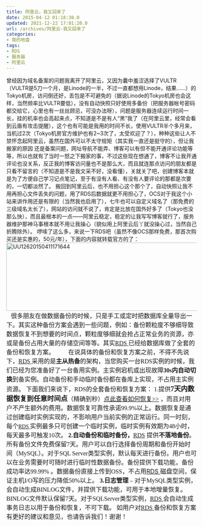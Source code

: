 ```yaml
---
title: 阿里云，我又回来了
date: 2015-04-12 01:18:38.0
updated: 2021-12-22 17:01:20.0
url: /archives/阿里云-我又回来了
categories: 
- 我的地盘
tags: 
- RDS
- 服务器
- 阿里云
---
```


曾经因为域名备案的问题我离开了阿里云，又因为囊中羞涩选择了VULTR（VULTR是5刀一个月，是Linode的一半，不过一直都想用Linode，结果……）的Tokyo机房，访问倒还好，丢包是不可避免的（据说Linode的Tokyo机房也会这样，当然频率比VULTR要低），没有自动快照只好使用多备份（把服务器帐号密码都交给它，心里也有一丝丝顾忌，可没办法呀），问题是服务器连续运行时间一长，挂的机率也会高起来点，不知道是不是有人“黑”我了（在阿里云里，经常会看到云盾有攻击提醒），这个也有可能是我用的时间不长，使用VULTR半个多月来，当机过2次（Tokyo机房官方维护也有2~3次了，太受欢迎了？），种种这些让人不禁怀念起阿里云，虽然在国外可以不太守规矩（其实我一直还是挺守的），但让我搬家的原因 还是备案问题，网址导航不能弄、博客可以有但不能开通评论功能等等，所以也就有了当时一怒之下搬家的事，不过这些现在想通了，博客不让我开通评论也没关系，反正我的博客访问量也不是那么大，而且就连那点访问的朋友都是只看不留言的（不知道是不是我文采不好，没看懂），关就关了吧，创建博客本就是为了方便自己学习记点笔记，至于有没有人看、有没有人要评论的那都是次要的，一切都淡然了。
搬回到阿里云后，也不用担心这个那个了，自动快照让我不用再担心文件丢失的问题，用了RDS后数据就更不用担心了，OCS对于我这个小站来讲作用还是有限的（当然我也启用了），七牛也可以自定义域名了（那免费的三级域名太长了），网站的访问就不说了，肯定是比放在国外好多了（Tokyo也没那么快），而且最根本的一点——阿里云稳定，稳定的让我写写博客就行了，服务器维护那神马事根本就不用让我操心（貌似用上阿里云后丫就没操心过，当然自己折腾除外）。
啰嗦了这么多，来说一下RDS吧（虽然不像OCS那样免费，那首次购买还是实惠的，50元/年），下面的内容就转载官方的了：
<a href="http://uu126.cn/wp-content/uploads/2015/04/UU12620150411171644.jpg"><img class="aligncenter wp-image-1682" src="http://uu126.cn/wp-content/uploads/2015/04/UU12620150411171644.jpg" alt="UU12620150411171644" width="700" height="181" /></a>
&nbsp;
<span style="font-size: medium;"><span style="font-family: 微软雅黑;"> 很多朋友在做<span id="rlt_8">数据</span>备份的时候，只是手工或定时把<span id="rlt_5">数据库</span>全量导出一下。其实这种备份方案会遇到一些<span id="rlt_1">问题</span>，例如：备份颗粒度不够细导致数据恢复不到想要的时间点，颗粒度够细就会抢占正常业务的资源，亦或是备份占用大量的存储空间等等。</span><span style="font-family: 微软雅黑;">其实<span style="text-decoration: underline;"><a id="url_1" href="http://www.aliyun.com/product/rds" target="_blank">RDS</a> </span>已经给数据库做了全套的备份和恢复方案。</span></span>
<span style="font-size: medium;"><span style="font-family: 微软雅黑;">
</span></span>
<span style="font-size: medium;"><span style="font-family: 微软雅黑;">        在说具体的备份和恢复方案之前，不得不先说下，<span style="text-decoration: underline;"><a id="url_2" href="http://www.aliyun.com/product/rds" target="_blank">RDS</a> </span>采用的是</span><b><span style="font-family: 微软雅黑;">主从热备</span></b><span style="font-family: 微软雅黑;">的架构，当您<span id="rlt_3">购买</span>一台<span id="rlt_6">RDS</span>实例的时候，我们已经为您准备好了一台备用实例。主实例宕机或出现故障</span><b><span style="font-family: 微软雅黑;">30s</span><span style="font-family: 微软雅黑;">内<span id="rlt_2">自</span>动切换</span></b><span style="font-family: 微软雅黑;">到备实例。自动备份和手动临时备份都在备库上实现，不占用主实例资源。</span></span>
<span style="font-size: medium;"><span style="font-family: 微软雅黑;">下面我们来说下，RDS的全套备份和恢复方案：</span></span>
<span style="font-size: medium;"><span style="font-family: 微软雅黑;">
</span></span>
<span style="font-size: medium;"><span style="font-family: 微软雅黑;">1.</span></span><span style="font-size: medium;"><span style="font-family: 微软雅黑;">提供</span></span><span style="font-size: large;"><b><span style="font-family: 微软雅黑;">7</span><span style="font-family: 微软雅黑;">天内数据恢复到任意时间点</span></b></span><span style="font-family: 微软雅黑;"><span style="font-size: medium;">（精确到秒）<a id="url_3" href="http://bbs.aliyun.com/read/159798.html?spm=5176.7189909.0.0.DQCJnM" target="_blank">点此查看如何恢复&gt;&gt;</a> </span><span style="font-size: medium;">，而且对用户不产生额外的费用。数据恢复可靠性承诺99.9%以上。数据恢复是通过创建临时实例实现的，不影响用户当前实例的正常运行。同一时刻，每个</span><span style="text-decoration: underline;"><a id="url_4" href="http://www.aliyun.com/product/rds" target="_blank">RDS</a> </span><span style="font-size: medium;">实例最多只可创建一个临时实例，临时实例有效期为48小时，每天最多可触发10次。</span></span>
<span style="font-size: medium;"><b><span style="font-family: 微软雅黑;">2.</span></b><b><span style="font-family: 微软雅黑;">自动备份和临时备份，</span></b><a id="url_5" href="http://www.aliyun.com/product/rds" target="_blank"><span style="text-decoration: underline;"><span style="font-family: 微软雅黑;">RD</span></span><span style="font-family: 微软雅黑;">S</span></a> <span style="font-family: 微软雅黑;">提供</span><b>不落地备份</b><span style="font-family: 微软雅黑;">。所有备份文件<span id="rlt_7">免费</span>保留</span><span style="font-family: 微软雅黑;">7</span><span style="font-family: 微软雅黑;">天。用户可以自行选择备份周期和备份开始时间（</span><span style="font-family: 微软雅黑;">MySQL</span><span style="font-family: 微软雅黑;">）。对于</span><span style="font-family: 微软雅黑;">SQL Server</span><span style="font-family: 微软雅黑;">类型实例，默认每天进行备份。用户也可以在业务需要时可随时进行临时性数据备份。备份提供<span id="rlt_10">下载</span>功能，备份成功率达</span><span style="font-family: 微软雅黑;">99.99% </span><span style="font-family: 微软雅黑;">。数据备份直接<span id="rlt_4">上传</span>到</span><span style="font-family: 微软雅黑;">OSS</span><span style="font-family: 微软雅黑;">，不占用</span><span style="text-decoration: underline;"><a id="url_6" href="http://www.aliyun.com/product/rds" target="_blank">RDS</a> </span><span style="font-family: 微软雅黑;">磁盘空间，保证主机</span><span style="font-family: 微软雅黑;">I/O</span><span style="font-family: 微软雅黑;">写的压力降低</span><span style="font-family: 微软雅黑;">50%</span><span style="font-family: 微软雅黑;">以上。</span>
</span>
<span style="font-size: medium;"><b><span style="font-family: 微软雅黑;">3.</span></b><b><span style="font-family: 微软雅黑;">日志管理</span></b><span style="font-family: 微软雅黑;"> – 对于MySQL类型实例，会自动生成BINLOG文件，并提供下载功能，可用于本地增量恢复。BINLOG文件默认保留7天。对于SQLServer类型实例，<span style="text-decoration: underline;"><a id="url_7" href="http://www.aliyun.com/product/rds" target="_blank">RDS</a> </span>会自动生成事务日志以用于备份和恢复，不可下载。</span></span>
<span style="font-size: medium;"><span style="font-family: 微软雅黑;">如用户对<span style="text-decoration: underline;"><a id="url_8" href="http://www.aliyun.com/product/rds" target="_blank">RDS</a> </span>备份和恢复方案有更好的<span id="rlt_9">建议</span>和意见，也请告诉我们！谢谢！</span></span>
